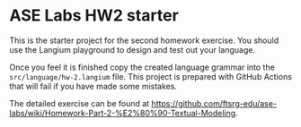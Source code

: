 # ASE Labs HW2 starter

This is the starter project for the second homework exercise. You should use the Langium playground to design and test out your language.

Once you feel it is finished copy the created language grammar into the `src/language/hw-2.langium` file. This project is prepared with GitHub Actions that will fail if you have made some mistakes.

The detailed exercise can be found at https://github.com/ftsrg-edu/ase-labs/wiki/Homework-Part-2-%E2%80%90-Textual-Modeling.
